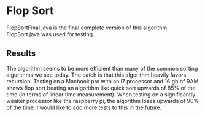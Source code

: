 # Flop Sort 
FlopSortFinal.java is the final complete version of this algorithm. FlopSort.java was used for testing.

## Results
The algorithm seems to be more efficient than many of the common sorting algorithms we see today. The catch is that this algorithm heavily favors recursion. Testing on a Macbook pro with an i7 processor and 16 gb of RAM shows flop sort beating an algorithm like quick sort upwards of 85% of the time (in terms of linear time measurement). When testing on a significantly weaker processor like the raspberry pi, the algorithm loses upwards of 90% of the time. I would like to add more tests to this in the future.
